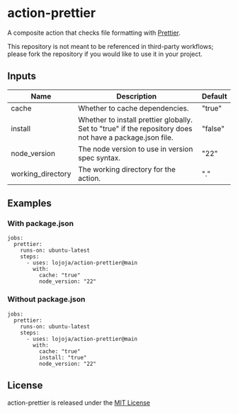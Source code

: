 # action-prettier

A composite action that checks file formatting with [Prettier](https://prettier.io).

This repository is not meant to be referenced in third-party workflows; please fork the repository if you would like to use it in your project.

## Inputs

| Name              | Description                                                                                              | Default |
| ----------------- | -------------------------------------------------------------------------------------------------------- | ------- |
| cache             | Whether to cache dependencies.                                                                           | "true"  |
| install           | Whether to install prettier globally. Set to "true" if the repository does not have a package.json file. | "false" |
| node_version      | The node version to use in version spec syntax.                                                          | "22"    |
| working_directory | The working directory for the action.                                                                    | "."     |

## Examples

### With package.json

```
jobs:
  prettier:
    runs-on: ubuntu-latest
    steps:
      - uses: lojoja/action-prettier@main
        with:
          cache: "true"
          node_version: "22"
```

### Without package.json

```
jobs:
  prettier:
    runs-on: ubuntu-latest
    steps:
      - uses: lojoja/action-prettier@main
        with:
          cache: "true"
          install: "true"
          node_version: "22"
```

## License

action-prettier is released under the [MIT License](./LICENSE)

